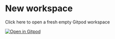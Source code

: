 # New workspace

Click here to open a fresh empty Gitpod workspace

[![Open in Gitpod](https://gitpod.io/button/open-in-gitpod.svg)](https://gitpod.io/from-referrer/)

